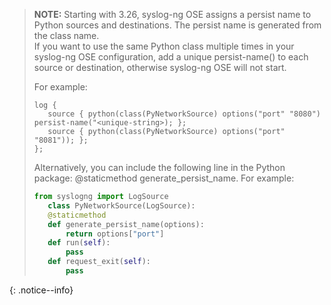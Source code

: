 >**NOTE:** Starting with 3.26, syslog-ng OSE assigns a persist name to Python sources and
>destinations. The persist name is generated from the class name.  
>If you want to use the
>same Python class multiple times in your syslog-ng OSE configuration, add a unique
>persist-name() to each source or destination, otherwise syslog-ng OSE will not start.  
>  
>For example:  
>  
>```config  
>log {  
>    source { python(class(PyNetworkSource) options("port" "8080") persist-name("<unique-string>); };
>    source { python(class(PyNetworkSource) options("port" "8081")); };
>};  
>```
>  
> Alternatively, you can include the following line in the Python package:
> @staticmethod generate_persist_name. For example:
>  
>```python
>from syslogng import LogSource
>    class PyNetworkSource(LogSource):
>    @staticmethod
>    def generate_persist_name(options):
>        return options["port"]
>    def run(self):
>        pass
>    def request_exit(self):
>        pass
>```
>  
{: .notice--info}
